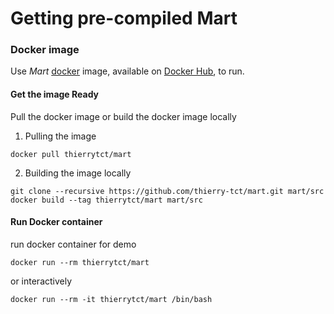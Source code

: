 # Getting pre-compiled Mart

### Docker image
Use _Mart_ [docker](https://docs.docker.com) image, available on [Docker Hub](https://hub.docker.com/r/thierrytct/mart), to run.

#### Get the image Ready
Pull the docker image or build the docker image locally
1. Pulling the image 
```
docker pull thierrytct/mart
```

2. Building the image locally
```
git clone --recursive https://github.com/thierry-tct/mart.git mart/src
docker build --tag thierrytct/mart mart/src
```

#### Run Docker container
run docker container for demo
```
docker run --rm thierrytct/mart
```
or interactively
```
docker run --rm -it thierrytct/mart /bin/bash
```